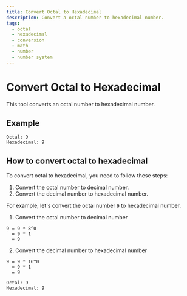 ```yaml
---
title: Convert Octal to Hexadecimal
description: Convert a octal number to hexadecimal number.
tags:
  - octal
  - hexadecimal
  - conversion
  - math
  - number
  - number system
---
```


# Convert Octal to Hexadecimal

This tool converts an octal number to hexadecimal number.

## Example

```text
Octal: 9
Hexadecimal: 9
```

## How to convert octal to hexadecimal

To convert octal to hexadecimal, you need to follow these steps:

1. Convert the octal number to decimal number.
2. Convert the decimal number to hexadecimal number.

For example, let's convert the octal number `9` to hexadecimal number.

1. Convert the octal number to decimal number

```text
9 = 9 * 8^0
  = 9 * 1
  = 9
```

2. Convert the decimal number to hexadecimal number

```text
9 = 9 * 16^0
  = 9 * 1
  = 9
```

```text
Octal: 9
Hexadecimal: 9
```
